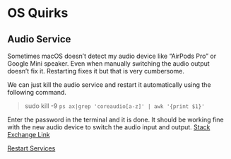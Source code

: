 # OS Quirks

## Audio Service

Sometimes macOS doesn’t detect my audio device like “AirPods Pro” or Google Mini speaker. Even when manually switching the audio output doesn’t fix it. Restarting fixes it but that is very cumbersome.

We can just kill the audio service and restart it automatically using the following command.

> sudo kill -9 `ps ax|grep 'coreaudio[a-z]' | awk '{print $1}'`

Enter the password in the terminal and it is done. It should be working fine with the new audio device to switch the audio input and output. [Stack Exchange Link](https://apple.stackexchange.com/questions/16842/restarting-sound-service)

[Restart Services](https://serverfault.com/questions/194832/how-to-start-stop-restart-launchd-services-from-the-command-line)


